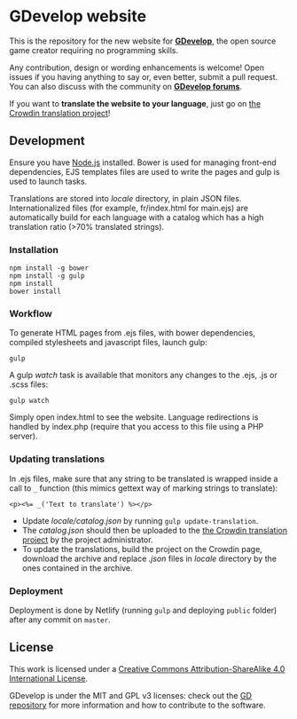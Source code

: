 # GDevelop website

This is the repository for the new website for **[GDevelop](http://www.compilgames.net)**, the open source game creator requiring no programming skills.

Any contribution, design or wording enhancements is welcome! Open issues if you having anything to say or, even better, submit a pull request. You can also discuss with the community on **[GDevelop forums](http://forum.compilgames.net)**.

If you want to **translate the website to your language**, just go on [the Crowdin translation project](https://crowdin.com/project/gdevelop-website)!

## Development

Ensure you have [Node.js](https://nodejs.org) installed. Bower is used for managing front-end dependencies, EJS templates files are used to write the pages and gulp is used to launch tasks.

Translations are stored into *locale* directory, in plain JSON files. Internationalized files (for example, fr/index.html for main.ejs) are automatically build for each language with a catalog which has a high translation ratio (>70% translated strings).

### Installation

    npm install -g bower
    npm install -g gulp
    npm install
    bower install

### Workflow

To generate HTML pages from .ejs files, with bower dependencies, compiled stylesheets and javascript files, launch gulp:

    gulp

A gulp *watch* task is available that monitors any changes to the .ejs, .js or .scss files:

    gulp watch

Simply open index.html to see the website. Language redirections is handled by index.php (require that you access to this file using a PHP server).

### Updating translations

In .ejs files, make sure that any string to be translated is wrapped inside a call to `_` function (this mimics gettext way of marking strings to translate):

    <p><%= _('Text to translate') %></p>

 * Update *locale/catalog.json* by running `gulp update-translation`.
 * The *catalog.json* should then be uploaded to the [the Crowdin translation project](https://crowdin.com/project/gdevelop-website) by the project administrator.
 * To update the translations, build the project on the Crowdin page, download the archive and replace *.json* files in *locale* directory by the ones contained in the archive.

### Deployment

Deployment is done by Netlify (running `gulp` and deploying `public` folder) after any commit on `master`.

## License

This work is licensed under a [Creative Commons Attribution-ShareAlike 4.0 International License](http://creativecommons.org/licenses/by-sa/4.0/).

GDevelop is under the MIT and GPL v3 licenses: check out the [GD repository](https://github.com/4ian/GD) for more information and how to contribute to the software.
